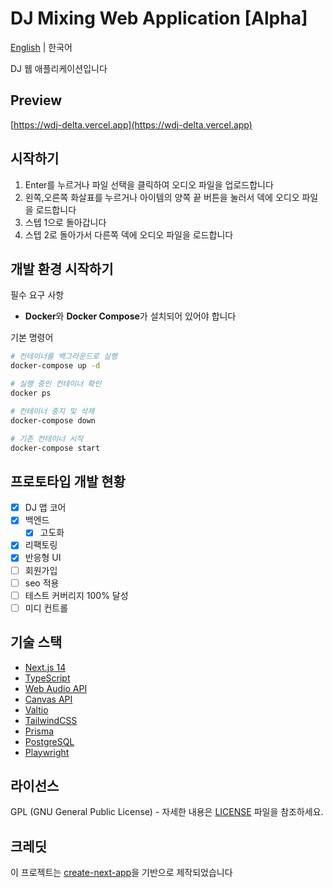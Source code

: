 # DJ Mixing Web Application [Alpha]

[English](README.en.md) | 한국어

DJ 웹 애플리케이션입니다

## Preview

[https://wdj-delta.vercel.app](https://wdj-delta.vercel.app)

## 시작하기

1. Enter를 누르거나 파일 선택을 클릭하여 오디오 파일을 업로드합니다
2. 왼쪽,오른쪽 화살표를 누르거나 아이템의 양쪽 끝 버튼을 눌러서 덱에 오디오 파일을 로드합니다
3. 스텝 1으로 돌아갑니다
4. 스텝 2로 돌아가서 다른쪽 덱에 오디오 파일을 로드합니다

## 개발 환경 시작하기

필수 요구 사항
- **Docker**와 **Docker Compose**가 설치되어 있어야 합니다

기본 명령어
```sh
# 컨테이너를 백그라운드로 실행
docker-compose up -d

# 실행 중인 컨테이너 확인
docker ps

# 컨테이너 중지 및 삭제
docker-compose down

# 기존 컨테이너 시작
docker-compose start
```


## 프로토타입 개발 현황

- [x] DJ 앱 코어
- [x] 백엔드
  - [x] 고도화
- [x] 리팩토링
- [x] 반응형 UI
- [ ] 회원가입
- [ ] seo 적용
- [ ] 테스트 커버리지 100% 달성
- [ ] 미디 컨트롤

## 기술 스택

-   [Next.js 14](https://nextjs.org/)
-   [TypeScript](https://www.typescriptlang.org/)
-   [Web Audio API](https://developer.mozilla.org/ko/docs/Web/API/Web_Audio_API)
-   [Canvas API](https://developer.mozilla.org/en-US/docs/Web/API/Canvas_API)
-   [Valtio](https://github.com/pmndrs/valtio)
-   [TailwindCSS](https://tailwindcss.com/)
-   [Prisma](https://www.prisma.io)
-   [PostgreSQL](https://www.postgresql.org)
-   [Playwright](https://playwright.dev)

## 라이선스

GPL (GNU General Public License) - 자세한 내용은 [LICENSE](LICENSE) 파일을 참조하세요.

## 크레딧

이 프로젝트는 [create-next-app](https://github.com/vercel/next.js/tree/canary/packages/create-next-app)을 기반으로 제작되었습니다
